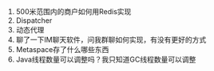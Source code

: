 1. 500米范围内的商户如何用Redis实现
1. Dispatcher
1. 动态代理
1. 聊了一下IM聊天软件，问我群聊如何实现，有没有更好的方式
1. Metaspace存了什么哪些东西
1. Java线程数量可以调整吗？我只知道GC线程数量可以调整
